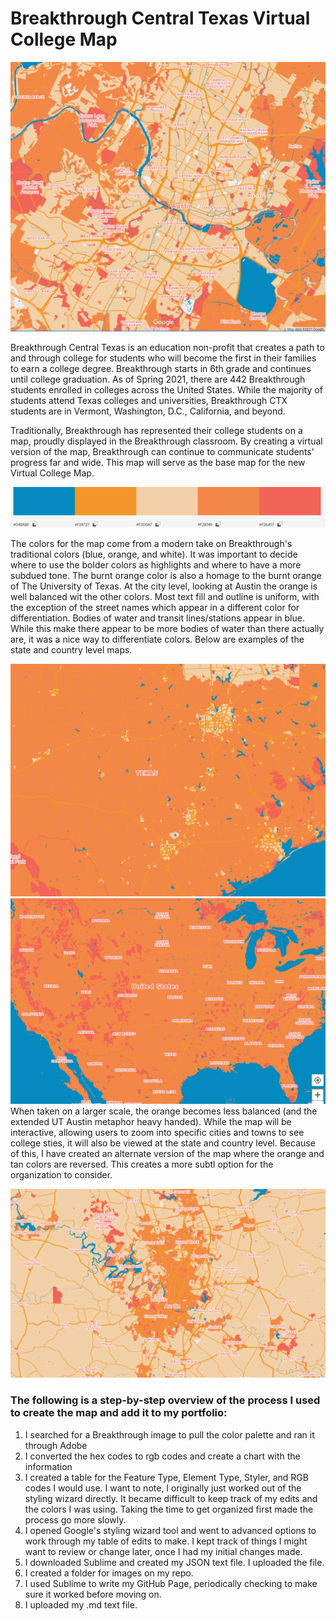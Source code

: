 # Breakthrough Central Texas Virtual College Map

![Austin Map](https://github.com/slperry6/Perry-GIS-Portfolio/blob/main/Images/Austin%20Map.PNG)

Breakthrough Central Texas is an education non-profit that creates a path to and through college for students who will become the first in their families to earn a college degree. Breakthrough starts in 6th grade and continues until college graduation. As of Spring 2021, there are 442 Breakthrough students enrolled in colleges across the United States. While the majority of students attend Texas colleges and universities, Breakthrough CTX students are in Vermont, Washington, D.C., California, and beyond. 

Traditionally, Breakthrough has represented their college students on a map, proudly displayed in the Breakthrough classroom. By creating a virtual version of the map, Breakthrough can continue to communicate students' progress far and wide. This map will serve as the base map for the new Virtual College Map. 

![Color Palette](https://github.com/slperry6/Perry-GIS-Portfolio/blob/main/Images/Colors.PNG)

The colors for the map come from a modern take on Breakthrough's traditional colors (blue, orange, and white). It was important to decide where to use the bolder colors as highlights and where to have a more subdued tone. The burnt orange color is also a homage to the burnt orange of The University of Texas. At the city level, looking at Austin the orange is well balanced wit the other colors. Most text fill and outline is uniform, with the exception of the street names which appear in a different color for differentiation. Bodies of water and transit lines/stations appear in blue. While this make there appear to be more bodies of water than there actually are, it was a nice way to differentiate colors. Below are examples of the state and country level maps.

![Texas Map](https://github.com/slperry6/Perry-GIS-Portfolio/blob/main/Images/Texas%20Map.PNG)
![US Map](https://github.com/slperry6/Perry-GIS-Portfolio/blob/main/Images/US%20Map.PNG)
When taken on a larger scale, the orange becomes less balanced (and the extended UT Austin metaphor heavy handed). While the map will be interactive, allowing users to zoom into specific cities and towns to see college sties, it will also be viewed at the state and country level. Because of this, I have created an alternate version of the map where the orange and tan colors are reversed. This creates a more subtl option for the organization to consider.

![Austin Alternate Map](https://github.com/slperry6/Perry-GIS-Portfolio/blob/main/Images/Austin%20Alternate%20Map.PNG)

### The following is a step-by-step overview of the process I used to create the map and add it to my portfolio:
1. I searched for a Breakthrough image to pull the color palette and ran it through Adobe
1. I converted the hex codes to rgb codes and create a chart with the information
1. I created a table for the Feature Type, Element Type, Styler, and RGB codes I would use. I want to note, I originally just worked out of the styling wizard directly. It became difficult to keep track of my edits and the colors I was using. Taking the time to get organized first made the process go more slowly.
1. I opened Google's styling wizard tool and went to advanced options to work through my table of edits to make. I kept track of things I might want to review or change later, once I had my initial changes made.
1. I downloaded Sublime and created my JSON text file. I uploaded the file.
1. I created a folder for images on my repo.
1. I used Sublime to write my GitHub Page, periodically checking to make sure it worked before moving on.
1. I uploaded my .md text file.